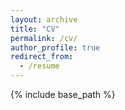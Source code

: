 ```yaml
---
layout: archive
title: "CV"
permalink: /cv/
author_profile: true
redirect_from:
  - /resume
---
```


{% include base_path %}

<object data="{{ site.url }}{{ site.baseurl }}/files/CV_EN_Chadi_Ben_Youssef_2022.pdf" width="1000" height="1000" type="application/pdf"></object>

